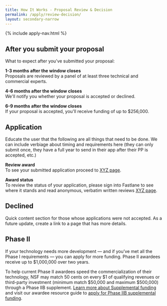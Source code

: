 ```yaml
---
title: How It Works - Proposal Review & Decision
permalink: /apply/review-decision/
layout: secondary-narrow
---
```

{% include apply-nav.html %}
<section class="usa-section full-bleed-bg">
  <h2>After you submit your proposal</h2>
  <p>What to expect after you’ve submitted your proposal:</p>
  <p><b>1-3 months after the window closes</b>
    <br>Proposals are reviewed by a panel of at least three technical and commercial experts.
  </p>
  <p><b>4-6 months after the window closes</b>
    <br>We'll notify you whether your proposal is accepted or declined.
  </p>
  <p><b>6-9 months after the window closes</b>
    <br>If your proposal is accepted, you'll receive funding of up to $256,000.
  </p>

</section>
<div markdown="0">
  <h2>Application</h2>
  <p>Educate the user that the following are all things that need to be done. We can include verbiage about timing and
    requirements here (they can only submit once, they have a full year to send in their app after their PP is
    accepted, etc.)</p>
  <p><b>Review award</b>
    <br>To see your submitted application proceed to <a href="#">XYZ page</a>.
  </p>
  <p><b>Award status</b>
    <br>To review the status of your application, please sign into Fastlane to see where it stands and read anonymous, verbatim written reviews <a href="#">XYZ page</a>.
  </p>
</div>

<section class="usa-section full-bleed-bg">
  <h2>Declined</h2>
  <p>Quick content section for those whose applications were not accepted. As a future update, create a link to a page
    that has more details.</p>
</section>

<div markdown="0">
  <h2>Phase II</h2>
  <p>If your technology needs more development — and if you’ve met all the Phase I requirements — you can apply for
    more funding. Phase II awardees receive up to $1,000,000 over two years.</p>
  <p>To help current Phase II awardees speed the commercialization of their technology, NSF may match 50 cents on
    every $1 of qualifying revenues or third-party investment (minimum match $50,000 and maximum $500,000) through a
    Phase IIB supplement. <a href="{{ site.baseurl }}/resources/awardees/supplement/overview/">Learn more about
      Supplemental funding</a> and visit our awardee resource guide to <a
      href="{{ site.baseurl }}/resources/awardees/phase-2/instructions/">apply for Phase IIB supplemental funding</a>.
  </p>
</div>
